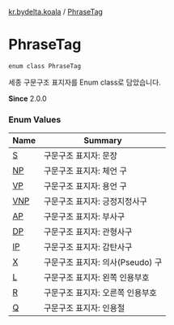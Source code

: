 [kr.bydelta.koala](../index.md) / [PhraseTag](./index.md)

# PhraseTag

`enum class PhraseTag`

세종 구문구조 표지자를 Enum class로 담았습니다.

**Since**
2.0.0

### Enum Values

| Name | Summary |
|---|---|
| [S](-s.md) | 구문구조 표지자: 문장 |
| [NP](-n-p.md) | 구문구조 표지자: 체언 구 |
| [VP](-v-p.md) | 구문구조 표지자: 용언 구 |
| [VNP](-v-n-p.md) | 구문구조 표지자: 긍정지정사구 |
| [AP](-a-p.md) | 구문구조 표지자: 부사구 |
| [DP](-d-p.md) | 구문구조 표지자: 관형사구 |
| [IP](-i-p.md) | 구문구조 표지자: 감탄사구 |
| [X](-x.md) | 구문구조 표지자: 의사(Pseudo) 구 |
| [L](-l.md) | 구문구조 표지자: 왼쪽 인용부호 |
| [R](-r.md) | 구문구조 표지자: 오른쪽 인용부호 |
| [Q](-q.md) | 구문구조 표지자: 인용절 |
